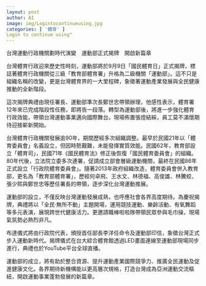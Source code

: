 ```yaml
---
layout: post
author: AI
image: img/Logintocontinueusing.jpg
categories: [ '體育' ]
Login to continue using"
---
```

台灣運動行政機關劃時代演變　運動部正式揭牌　開啟新篇章

台灣體育行政迎來歷史性時刻，運動部將於9月9日「國民體育日」正式揭牌，標誌著體育行政機關從三級「教育部體育署」升格為二級機關「運動部」。這不只是組織名稱的改變，更是台灣體育界的一大里程碑，象徵著運動產業發展與全民健康推動的全新階段。

這次揭牌典禮由現任署長、運動部準次長鄭世忠帶領辦理，他感性表示，體育署12年來已完成階段性任務，即將告一段落。轉型為運動部後，將進一步強化體育行政效能，帶領台灣運動事業邁向國際舞台。現場佈置張燈結綵，員工莫不滿懷期待迎接嶄新開始。

台灣體育行政機關發展逾90年，期間歷經多次組織調整。最早於民國21年以「體育委員會」名義設立，但因時勢艱難，未能發揮實質效能。民國62年，教育部設立「體育司」，民國71年《國民體育法》修正後恢復「國民體育委員會」的組織。80年代後，立法院立委多次連署，促請成立部會層級運動機關，最終在民國86年正式設立「行政院體育委員會」。隨著2013年政府組織改造，體育委員會併入教育部，更名為「教育部體育署」，歷經何卓飛、王水文、林德福、高俊雄、林騰蛟、張少熙與鄭世忠等歷任署長的帶領，逐步深化台灣運動推展。

運動部的設立，不僅反映台灣運動發展成熟，也呼應社會各界高度期待。為慶祝揭牌，典禮將以「全民‧無所不動」主題開場，運用競技運動、樂齡活動、有氧舞蹈等多元表演，展現跨世代健康活力。更邀請職棒啦啦隊帶領民眾參與毛巾操，現場氣氛勢必熱烈非凡。

布達儀式將由行政院代表，頒授首任部長李洋任命令及運動部印信，象徵台灣正式步入運動新時代。揭牌儀式在台大綜合體育館透過LED畫面連線至運動部現場同步進行，典禮也於YouTube平台全球直播。

運動部的成立，將有助於整合資源、提升運動產業國際競爭力、推廣全民運動及促進健康文化。各界期待新機構能以更高層次規格，打造台灣成為亞洲運動交流樞紐，開啟運動事業蓬勃發展的新篇章。